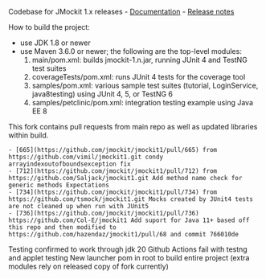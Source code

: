 Codebase for JMockit 1.x releases - [Documentation](http://jmockit.github.io) - [Release notes](http://jmockit.github.io/changes.html)

How to build the project:
* use JDK 1.8 or newer
* use Maven 3.6.0 or newer; the following are the top-level modules:
    1. main/pom.xml: builds jmockit-1.n.jar, running JUnit 4 and TestNG test suites
    2. coverageTests/pom.xml: runs JUnit 4 tests for the coverage tool
    3. samples/pom.xml: various sample test suites (tutorial, LoginService, java8testing) using JUnit 4, 5, or TestNG 6
    4. samples/petclinic/pom.xml: integration testing example using Java EE 8

This fork contains pull requests from main repo as well as updated libraries within build.

    - [665](https://github.com/jmockit/jmockit1/pull/665) from https://github.com/vimil/jmockit1.git condy arrayindexoutofboundsexception fix
    - [712](https://github.com/jmockit/jmockit1/pull/712) from https://github.com/Saljack/jmockit1.git Add method name check for generic methods Expectations
    - [734](https://github.com/jmockit/jmockit1/pull/734) from https://github.com/tsmock/jmockit1.git Mocks created by JUnit4 tests are not cleaned up when run with JUnit5
    - [736](https://github.com/jmockit/jmockit1/pull/736) https://github.com/Col-E/jmockit1 Add suport for Java 11+ based off this repo and then modified to https://github.com/hazendaz/jmockit1/pull/68 and commit 766010de

Testing confirmed to work through jdk 20
Github Actions fail with testng and applet testing
New launcher pom in root to build entire project (extra modules rely on released copy of fork currently)
